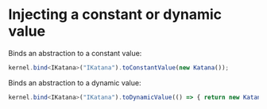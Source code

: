 # Injecting a constant or dynamic value
Binds an abstraction to a constant value:
```ts
kernel.bind<IKatana>("IKatana").toConstantValue(new Katana());
```
Binds an abstraction to a dynamic value:
```ts
kernel.bind<IKatana>("IKatana").toDynamicValue(() => { return new Katana(); });
```
